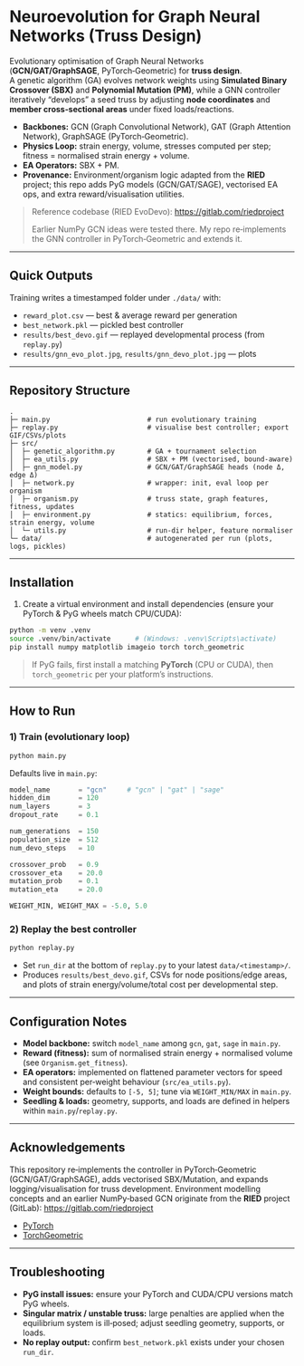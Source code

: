# Neuroevolution for Graph Neural Networks (Truss Design)

Evolutionary optimisation of Graph Neural Networks (**GCN/GAT/GraphSAGE**, PyTorch‑Geometric) for **truss design**.  
A genetic algorithm (GA) evolves network weights using **Simulated Binary Crossover (SBX)** and **Polynomial Mutation (PM)**, while a GNN controller iteratively “develops” a seed truss by adjusting **node coordinates** and **member cross‑sectional areas** under fixed loads/reactions.

- **Backbones:** GCN (Graph Convolutional Network), GAT (Graph Attention Network), GraphSAGE (PyTorch‑Geometric).
- **Physics Loop:** strain energy, volume, stresses computed per step; fitness = normalised strain energy + volume.
- **EA Operators:** SBX + PM.
- **Provenance:** Environment/organism logic adapted from the **RIED** project; this repo adds PyG models (GCN/GAT/SAGE), vectorised EA ops, and extra reward/visualisation utilities.

> Reference codebase (RIED EvoDevo): https://gitlab.com/riedproject 
> 
> Earlier NumPy GCN ideas were tested there. My repo re‑implements the GNN controller in PyTorch‑Geometric and extends it.

---

## Quick Outputs

Training writes a timestamped folder under `./data/` with:
- `reward_plot.csv` — best & average reward per generation
- `best_network.pkl` — pickled best controller
- `results/best_devo.gif` — replayed developmental process (from `replay.py`)
- `results/gnn_evo_plot.jpg`, `results/gnn_devo_plot.jpg` — plots

---

## Repository Structure

```
.
├─ main.py                        # run evolutionary training
├─ replay.py                      # visualise best controller; export GIF/CSVs/plots
├─ src/
│  ├─ genetic_algorithm.py        # GA + tournament selection
│  ├─ ea_utils.py                 # SBX + PM (vectorised, bound‑aware)
│  ├─ gnn_model.py                # GCN/GAT/GraphSAGE heads (node Δ, edge Δ)
│  ├─ network.py                  # wrapper: init, eval loop per organism
│  ├─ organism.py                 # truss state, graph features, fitness, updates
│  ├─ environment.py              # statics: equilibrium, forces, strain energy, volume
│  └─ utils.py                    # run‑dir helper, feature normaliser
└─ data/                          # autogenerated per run (plots, logs, pickles)
```

---

## Installation

1) Create a virtual environment and install dependencies (ensure your PyTorch & PyG wheels match CPU/CUDA):
```bash
python -m venv .venv
source .venv/bin/activate      # (Windows: .venv\Scripts\activate)
pip install numpy matplotlib imageio torch torch_geometric
```
> If PyG fails, first install a matching **PyTorch** (CPU or CUDA), then `torch_geometric` per your platform’s instructions.

---

## How to Run

### 1) Train (evolutionary loop)
```bash
python main.py
```
Defaults live in `main.py`:
```python
model_name       = "gcn"     # "gcn" | "gat" | "sage"
hidden_dim       = 120
num_layers       = 3
dropout_rate     = 0.1

num_generations  = 150
population_size  = 512
num_devo_steps   = 10

crossover_prob   = 0.9
crossover_eta    = 20.0
mutation_prob    = 0.1
mutation_eta     = 20.0

WEIGHT_MIN, WEIGHT_MAX = -5.0, 5.0
```

### 2) Replay the best controller
```bash
python replay.py
```
- Set `run_dir` at the bottom of `replay.py` to your latest `data/<timestamp>/`.
- Produces `results/best_devo.gif`, CSVs for node positions/edge areas, and plots of strain energy/volume/total cost per developmental step.

---

## Configuration Notes

- **Model backbone:** switch `model_name` among `gcn`, `gat`, `sage` in `main.py`.
- **Reward (fitness):** sum of normalised strain energy + normalised volume (see `Organism.get_fitness`).
- **EA operators:** implemented on flattened parameter vectors for speed and consistent per‑weight behaviour (`src/ea_utils.py`).
- **Weight bounds:** defaults to `[-5, 5]`; tune via `WEIGHT_MIN/MAX` in `main.py`.
- **Seedling & loads:** geometry, supports, and loads are defined in helpers within `main.py`/`replay.py`.

---

## Acknowledgements



This repository re‑implements the controller in PyTorch‑Geometric (GCN/GAT/GraphSAGE), adds vectorised SBX/Mutation, and expands logging/visualisation for truss development. Environment modelling concepts and an earlier NumPy‑based GCN originate from the **RIED** project (GitLab): https://gitlab.com/riedproject

- [PyTorch](https://pytorch.org/)
- [TorchGeometric](https://pytorch-geometric.readthedocs.io/en/latest/)
---

## Troubleshooting

- **PyG install issues:** ensure your PyTorch and CUDA/CPU versions match PyG wheels.
- **Singular matrix / unstable truss:** large penalties are applied when the equilibrium system is ill‑posed; adjust seedling geometry, supports, or loads.
- **No replay output:** confirm `best_network.pkl` exists under your chosen `run_dir`.

